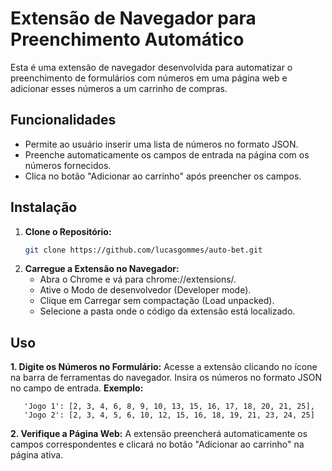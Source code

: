 # Extensão de Navegador para Preenchimento Automático

Esta é uma extensão de navegador desenvolvida para automatizar o preenchimento de formulários com números em uma página web e adicionar esses números a um carrinho de compras.

## Funcionalidades

- Permite ao usuário inserir uma lista de números no formato JSON.
- Preenche automaticamente os campos de entrada na página com os números fornecidos.
- Clica no botão "Adicionar ao carrinho" após preencher os campos.

## Instalação

1. **Clone o Repositório:**
   ```bash
   git clone https://github.com/lucasgommes/auto-bet.git

2. **Carregue a Extensão no Navegador:**
   - Abra o Chrome e vá para chrome://extensions/.
   - Ative o Modo de desenvolvedor (Developer mode).
   - Clique em Carregar sem compactação (Load unpacked).
   - Selecione a pasta onde o código da extensão está localizado.

## Uso
  **1. Digite os Números no Formulário:**
     Acesse a extensão clicando no ícone na barra de ferramentas do navegador.
     Insira os números no formato JSON no campo de entrada.
       **Exemplo:**
       
       'Jogo 1': [2, 3, 4, 6, 8, 9, 10, 13, 15, 16, 17, 18, 20, 21, 25], 
       'Jogo 2': [2, 3, 4, 5, 6, 10, 12, 15, 16, 18, 19, 21, 23, 24, 25]
                    
  **2. Verifique a Página Web:**
      A extensão preencherá automaticamente os campos correspondentes e clicará no botão "Adicionar ao carrinho" na página ativa.
